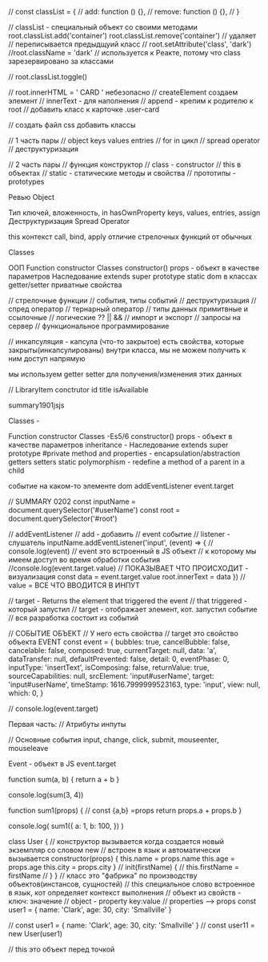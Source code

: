 // const classList = { // add: function () {}, // remove: function () {}, // }

// classList - специальный объект со своими методами root.classList.add('container') root.classList.remove('container') // удаляет // переписывается предыдщуий класс // root.setAttribute('class', 'dark') //root.className = 'dark' // используется к Реакте, потому что class зарезервировано за классами

// root.classList.toggle()

// root.innerHTML = '
CARD
' небезопасно // createElement создаем элемент // innerText - для наполнения // append - крепим к родителю к root // добавить класс к карточке .user-card

// создать файл css добавить классы

// 1 часть пары // object keys values entries // for in цикл // spread operator // деструктуризация

// 2 часть пары // функция конструктор // class - constructor // this в объектах // static - статические методы и свойства // прототипы - prototypes

Ревью Object

Тип ключей, вложенность, in hasOwnProperty keys, values, entries, assign Деструктуризация Spread Operator

this контекст call, bind, apply отличие стрелочных функций от обычных

Classes

ООП Function constructor Classes constructor() props - объект в качестве параметров Наследование extends super prototype static dom в классах getter/setter приватные свойства

// стрелочные функции // события, типы событий // деструктуризация // спред оператор // тернарный оператор // типы данных примитвные и ссылочные // логические ?? || && // импорт и экспорт // запросы на сервер // функциональное программирование

// инкапсуляция - капсула (что-то закрытое) есть свойства, которые закрыты(инкапсулированы) внутри класса, мы не можем получить к ним доступ напрямую

мы используем getter setter для получения/изменения этих данных

// LibraryItem conctrutor id title isAvailable

summary1901jsjs

Classes -

Function constructor Classes -Es5/6 constructor() props - объект в качестве параметров inheritance - Наследование extends super prototype #private method and properties - encapsulation/abstraction getters setters static polymorphism - redefine a method of a parent in a child

событие на каком-то элементе dom addEventListener event.target

// SUMMARY 0202 const inputName = document.querySelector('#userName') const root = document.querySelector('#root')

// addEventListener // add - добавить // event событие // listener - слушатель inputName.addEventListener('input', (event) => { // console.log(event) // event это встроенный в JS объект // к которому мы имеем доступ во время обработки события //console.log(event.target.value) // ПОКАЗЫВАЕТ ЧТО ПРОИСХОДИТ - визуализация const data = event.target.value root.innerText = data }) // value = ВСЕ ЧТО ВВОДИТСЯ В ИНПУТ

// target - Returns the element that triggered the event // that triggered - который запустил // target - отображает элемент, кот. запустил событие // вся разработка состоит из событий

// СОБЫТИЕ ОБЪЕКТ // У него есть свойства // target это свойство объекта EVENT const event = { bubbles: true, cancelBubble: false, cancelable: false, composed: true, currentTarget: null, data: 'a', dataTransfer: null, defaultPrevented: false, detail: 0, eventPhase: 0, inputType: 'insertText', isComposing: false, returnValue: true, sourceCapabilities: null, srcElement: 'input#userName', target: 'input#userName', timeStamp: 1616.7999999523163, type: 'input', view: null, which: 0, }

// console.log(event.target)

Первая часть: // Атрибуты инпуты

// Основные события input, change, click, submit, mouseenter, mouseleave

Event - объект в JS event.target

function sum(a, b) { return a + b }

console.log(sum(3, 4))

function sum1(props) { // const {a,b} =props return props.a + props.b }

console.log( sum1({ a: 1, b: 100, }) )

class User { // конструктор вызывается когда создается новый экземпляр со словом new // встроен в язык и автоматически вызывается constructor(props) { this.name = props.name this.age = props.age this.city = props.city } // init(firstName) { // this.firstName = firstName // } } // класс это "фабрика" по производству объектов(инстансов, сущностей) // this специальное слово встроенное в язык, кот определяет контекст выполнения // объект из свойств - ключ: значение // object - property key:value // properties --> props const user1 = { name: 'Clark', age: 30, city: 'Smallville' }

// const user1 = { name: 'Clark', age: 30, city: 'Smallville' } // const user11 = new User(user1)

// this это объект перед точкой
